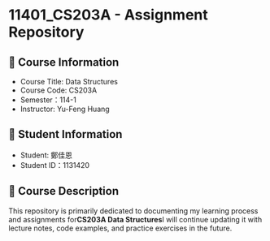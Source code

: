 # 11401_CS203A - Assignment Repository

## 📘 Course Information
- Course Title: Data Structures
- Course Code: CS203A 
- Semester：114-1   
- Instructor: Yu-Feng Huang  

## 👤 Student Information
- Student: 鄭佳恩  
- Student ID：1131420  

## 📂 Course Description
This repository is primarily dedicated to documenting my learning process and assignments for**CS203A Data Structures**I will continue updating it with lecture notes, code examples, and practice exercises in the future.  
